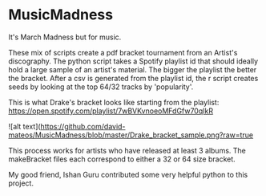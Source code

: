 # MusicMadness
It's March Madness but for music. 

These mix of scripts create a pdf bracket tournament from an Artist's discography. The python script takes a Spotify playlist id
that should ideally hold a large sample of an artist's material. The bigger the playlist the better the bracket. 
After a csv is generated from the playlist id, the r script creates seeds by looking at the top 64/32 tracks by 'popularity'. 

This is what Drake's bracket looks like starting from the playlist: https://open.spotify.com/playlist/7wBVKvnoeoMFdGfw70qIkR

![alt text](https://github.com/david-mateos/MusicMadness/blob/master/Drake_bracket_sample.png?raw=true

This process works for artists who have released at least 3 albums. The makeBracket files each correspond to either a 32 or 64 
size bracket.

My good friend, Ishan Guru contributed some very helpful python to this project. 
